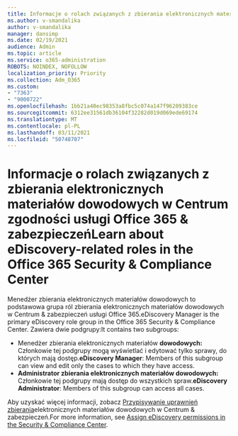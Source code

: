 ```yaml
---
title: Informacje o rolach związanych z zbierania elektronicznych materiałów dowodowych w Centrum zgodności usługi Office 365 & zabezpieczeń
ms.author: v-smandalika
author: v-smandalika
manager: dansimp
ms.date: 02/19/2021
audience: Admin
ms.topic: article
ms.service: o365-administration
ROBOTS: NOINDEX, NOFOLLOW
localization_priority: Priority
ms.collection: Adm_O365
ms.custom:
- "7363"
- "9000722"
ms.openlocfilehash: 1bb21a40ec98353a8fbc5c074a147f96209383ce
ms.sourcegitcommit: 6312ee31561db36104f32282d019d069ede69174
ms.translationtype: MT
ms.contentlocale: pl-PL
ms.lasthandoff: 03/11/2021
ms.locfileid: "50748707"
---
```

# <a name="learn-about-ediscovery-related-roles-in-the-office-365-security--compliance-center"></a><span data-ttu-id="41cf4-102">Informacje o rolach związanych z zbierania elektronicznych materiałów dowodowych w Centrum zgodności usługi Office 365 & zabezpieczeń</span><span class="sxs-lookup"><span data-stu-id="41cf4-102">Learn about eDiscovery-related roles in the Office 365 Security & Compliance Center</span></span>

<span data-ttu-id="41cf4-103">Menedżer zbierania elektronicznych materiałów dowodowych to podstawowa grupa ról zbierania elektronicznych materiałów dowodowych w Centrum & zabezpieczeń usługi Office 365.</span><span class="sxs-lookup"><span data-stu-id="41cf4-103">eDiscovery Manager is the primary eDiscovery role group in the Office 365 Security & Compliance Center.</span></span> <span data-ttu-id="41cf4-104">Zawiera dwie podgrupy:</span><span class="sxs-lookup"><span data-stu-id="41cf4-104">It contains two subgroups:</span></span>

- <span data-ttu-id="41cf4-105">Menedżer zbierania elektronicznych materiałów **dowodowych:** Członkowie tej podgrupy mogą wyświetlać i edytować tylko sprawy, do których mają dostęp.</span><span class="sxs-lookup"><span data-stu-id="41cf4-105">**eDiscovery Manager**: Members of this subgroup can view and edit only the cases to which they have access.</span></span>
- <span data-ttu-id="41cf4-106">**Administrator zbierania elektronicznych materiałów dowodowych:** Członkowie tej podgrupy mają dostęp do wszystkich spraw.</span><span class="sxs-lookup"><span data-stu-id="41cf4-106">**eDiscovery Administrator**: Members of this subgroup can access all cases.</span></span>

<span data-ttu-id="41cf4-107">Aby uzyskać więcej informacji, zobacz [Przypisywanie uprawnień zbierania](https://docs.microsoft.com/microsoft-365/compliance/assign-ediscovery-permissions)elektronicznych materiałów dowodowych w Centrum & zabezpieczeń.</span><span class="sxs-lookup"><span data-stu-id="41cf4-107">For more information, see [Assign eDiscovery permissions in the Security & Compliance Center](https://docs.microsoft.com/microsoft-365/compliance/assign-ediscovery-permissions).</span></span>